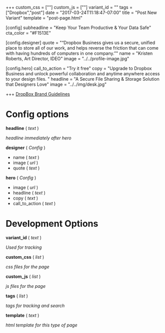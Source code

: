 +++
custom_css = [""]
custom_js = [""]
variant_id = ""
tags = ["Dropbox","post"]
date = "2017-03-24T11:18:47-07:00"
title = "Post New Variant"
template = "post-page.html"

[config]
  subheadline = "Keep Your Team Productive & Your Data Safe"
  cta_color = "#F1513E"

  [config.designer]
    quote = "“Dropbox Business gives us a secure, unified place to store all of our work, and helps reverse the friction that can come with having hundreds of computers in one company.”"
    name = "Kristen Roberts, Art Director, IDEO"
    image = "../../profile-image.jpg"

  [config.hero]
    call_to_action = "Try it free"
    copy = "Upgrade to Dropbox Business and unlock powerful collaboration and anytime anywhere access to your design files. "
    headline = "A Secure File Sharing & Storage Solution that Designers Love"
    image = "../../img/desk.jpg"

+++
[DropBox Brand Guidelines](https://www.dropbox.com/branding)

# Config options

**headline** ( *text* )

  *headline immediately after hero*

**designer** ( *Config* )

* name ( *text* )
* image ( *url* )
* quote ( *text* )

**hero** ( *Config* )

* image ( *url* )
* headline ( *text* )
* copy ( *text* )
* call_to_action ( *text* )

# Development Options

**variant_id** ( *text* )

  *Used for tracking*

**custom_css** ( *list* )

*css files for the page*

**custom_js** ( *list* )

*js files for the page*

**tags** ( *list* )

*tags for tracking and search*

**template** ( *text* )

*html template for this type of page*

>